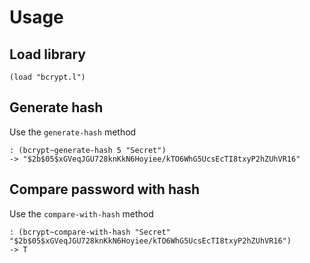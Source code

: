 # Usage

## Load library
```
(load "bcrypt.l")
```

## Generate hash
Use the `generate-hash` method
```
: (bcrypt~generate-hash 5 "Secret")
-> "$2b$05$xGVeqJGU728knKkN6Hoyiee/kTO6WhG5UcsEcTI8txyP2hZUhVR16"
```

## Compare password with hash
Use the `compare-with-hash` method
```
: (bcrypt~compare-with-hash "Secret" "$2b$05$xGVeqJGU728knKkN6Hoyiee/kTO6WhG5UcsEcTI8txyP2hZUhVR16")
-> T
```

